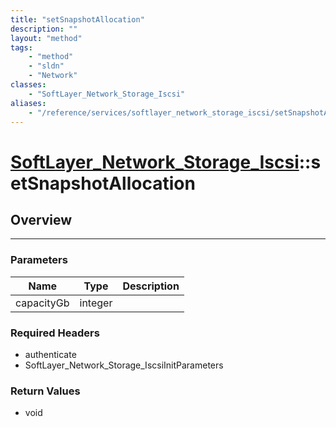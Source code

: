 ```yaml
---
title: "setSnapshotAllocation"
description: ""
layout: "method"
tags:
    - "method"
    - "sldn"
    - "Network"
classes:
    - "SoftLayer_Network_Storage_Iscsi"
aliases:
    - "/reference/services/softlayer_network_storage_iscsi/setSnapshotAllocation"
---
```

# [SoftLayer_Network_Storage_Iscsi](/reference/services/SoftLayer_Network_Storage_Iscsi)::setSnapshotAllocation





## Overview 


-----

### Parameters 
|Name | Type | Description |
| --- | --- | --- |
|capacityGb| integer| |


### Required Headers
* authenticate
* SoftLayer_Network_Storage_IscsiInitParameters


### Return Values
* void




